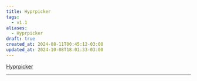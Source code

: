 ```yaml
---
title: Hyprpicker
tags:
  - v1.1
aliases:
  - Hyprpicker
draft: true
created_at: 2024-08-11T00:45:12-03:00
updated_at: 2024-10-08T18:01:33-03:00
---
```


[Hyprpicker](https://github.com/hyprwm/hyprpicker)

---

